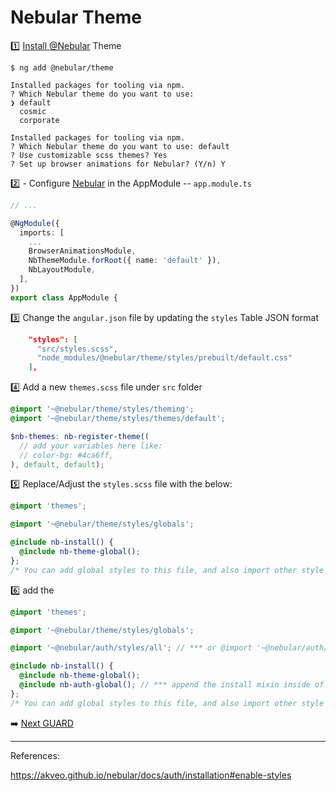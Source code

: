 # Nebular Theme


:one: [Install @Nebular](https://akveo.github.io/nebular/docs/guides/add-into-existing-project#install-nebular) Theme

```
$ ng add @nebular/theme
```

```
Installed packages for tooling via npm.
? Which Nebular theme do you want to use: 
❯ default 
  cosmic 
  corporate 
```

```
Installed packages for tooling via npm.
? Which Nebular theme do you want to use: default
? Use customizable scss themes? Yes
? Set up browser animations for Nebular? (Y/n) Y
```
  

:two: - Configure [Nebular](https://akveo.github.io/nebular/docs/guides/add-into-existing-project#configure-nebular) in the AppModule -- `app.module.ts`

```typescript
// ...

@NgModule({
  imports: [
    ...
    BrowserAnimationsModule,
    NbThemeModule.forRoot({ name: 'default' }),
    NbLayoutModule,
  ],
})
export class AppModule {
```

:three: Change the `angular.json` file by updating the `styles` Table JSON format

```json
    "styles": [
      "src/styles.scss",
      "node_modules/@nebular/theme/styles/prebuilt/default.css" 
    ],
```

:four: Add a new `themes.scss` file under `src` folder

```scss
@import '~@nebular/theme/styles/theming';
@import '~@nebular/theme/styles/themes/default';

$nb-themes: nb-register-theme((
  // add your variables here like:
  // color-bg: #4ca6ff,
), default, default);
```

:five: Replace/Adjust the `styles.scss` file with the below:

```scss
@import 'themes';

@import '~@nebular/theme/styles/globals';

@include nb-install() {
  @include nb-theme-global();
};
/* You can add global styles to this file, and also import other style files */
```

:six: add the 

```scss
@import 'themes';

@import '~@nebular/theme/styles/globals';

@import '~@nebular/auth/styles/all'; // *** or @import '~@nebular/auth/styles/{theme-name}'; ***

@include nb-install() {
  @include nb-theme-global();
  @include nb-auth-global(); // *** append the install mixin inside of the nb-install ***
};
/* You can add global styles to this file, and also import other style files */
```

:arrow_right: [Next GUARD](./GUARD.md)

---

References:

https://akveo.github.io/nebular/docs/auth/installation#enable-styles

